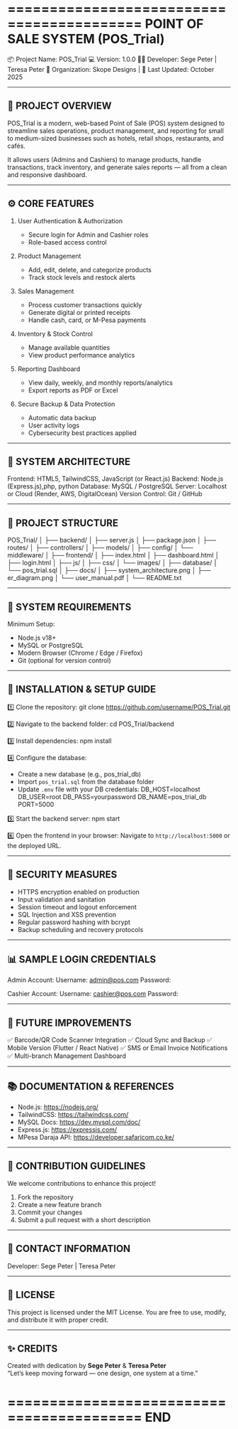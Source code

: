 ==========================================
           POINT OF SALE SYSTEM (POS_Trial)
==========================================

📦 Project Name: POS_Trial
💻 Version: 1.0.0
🧑‍💻 Developer: Sege Peter | Teresa Peter
🏢 Organization: Skope Designs |
📅 Last Updated: October 2025

------------------------------------------
🧭 PROJECT OVERVIEW
------------------------------------------
POS_Trial is a modern, web-based Point of Sale (POS) system designed to streamline
sales operations, product management, and reporting for small to medium-sized 
businesses such as hotels, retail shops, restaurants, and cafés.

It allows users (Admins and Cashiers) to manage products, handle transactions, 
track inventory, and generate sales reports — all from a clean and responsive 
dashboard.

------------------------------------------
⚙️ CORE FEATURES
------------------------------------------
1. User Authentication & Authorization
   - Secure login for Admin and Cashier roles
   - Role-based access control

2. Product Management
   - Add, edit, delete, and categorize products
   - Track stock levels and restock alerts

3. Sales Management
   - Process customer transactions quickly
   - Generate digital or printed receipts
   - Handle cash, card, or M-Pesa payments

4. Inventory & Stock Control
   - Manage available quantities
   - View product performance analytics

5. Reporting Dashboard
   - View daily, weekly, and monthly reports/analytics
   - Export reports as PDF or Excel

6. Secure Backup & Data Protection
   - Automatic data backup
   - User activity logs
   - Cybersecurity best practices applied

------------------------------------------
🧩 SYSTEM ARCHITECTURE
------------------------------------------
Frontend:   HTML5, TailwindCSS, JavaScript (or React.js)
Backend:    Node.js (Express.js),php, python
Database:   MySQL / PostgreSQL
Server:     Localhost or Cloud (Render, AWS, DigitalOcean)
Version Control: Git / GitHub

------------------------------------------
📁 PROJECT STRUCTURE
------------------------------------------
POS_Trial/
│
├── backend/
│   ├── server.js
│   ├── package.json
│   ├── routes/
│   ├── controllers/
│   ├── models/
│   ├── config/
│   └── middleware/
│
├── frontend/
│   ├── index.html
│   ├── dashboard.html
│   ├── login.html
│   ├── js/
│   ├── css/
│   └── images/
│
├── database/
│   └── pos_trial.sql
│
├── docs/
│   ├── system_architecture.png
│   ├── er_diagram.png
│   └── user_manual.pdf
│
└── README.txt

------------------------------------------
🧠 SYSTEM REQUIREMENTS
------------------------------------------
Minimum Setup:
- Node.js v18+
- MySQL or PostgreSQL
- Modern Browser (Chrome / Edge / Firefox)
- Git (optional for version control)

------------------------------------------
🚀 INSTALLATION & SETUP GUIDE
------------------------------------------

1️⃣ Clone the repository:
   git clone https://github.com/username/POS_Trial.git

2️⃣ Navigate to the backend folder:
   cd POS_Trial/backend

3️⃣ Install dependencies:
   npm install

4️⃣ Configure the database:
   - Create a new database (e.g., pos_trial_db)
   - Import `pos_trial.sql` from the database folder
   - Update `.env` file with your DB credentials:
     DB_HOST=localhost
     DB_USER=root
     DB_PASS=yourpassword
     DB_NAME=pos_trial_db
     PORT=5000

5️⃣ Start the backend server:
   npm start

6️⃣ Open the frontend in your browser:
   Navigate to `http://localhost:5000` or the deployed URL.

------------------------------------------
🔐 SECURITY MEASURES
------------------------------------------
- HTTPS encryption enabled on production
- Input validation and sanitation
- Session timeout and logout enforcement
- SQL Injection and XSS prevention
- Regular password hashing with bcrypt
- Backup scheduling and recovery protocols

------------------------------------------
📊 SAMPLE LOGIN CREDENTIALS
------------------------------------------
Admin Account:
   Username: admin@pos.com
   Password: 

Cashier Account:
   Username: cashier@pos.com
   Password: 

------------------------------------------
🧾 FUTURE IMPROVEMENTS
------------------------------------------
✅ Barcode/QR Code Scanner Integration
✅ Cloud Sync and Backup
✅ Mobile Version (Flutter / React Native)
✅ SMS or Email Invoice Notifications
✅ Multi-branch Management Dashboard

------------------------------------------
📚 DOCUMENTATION & REFERENCES
------------------------------------------
- Node.js: https://nodejs.org/
- TailwindCSS: https://tailwindcss.com/
- MySQL Docs: https://dev.mysql.com/doc/
- Express.js: https://expressjs.com/
- MPesa Daraja API: https://developer.safaricom.co.ke/

------------------------------------------
🤝 CONTRIBUTION GUIDELINES
------------------------------------------
We welcome contributions to enhance this project!

1. Fork the repository
2. Create a new feature branch
3. Commit your changes
4. Submit a pull request with a short description

------------------------------------------
📧 CONTACT INFORMATION
------------------------------------------
Developer: Sege Peter  | Teresa Peter


------------------------------------------
📄 LICENSE
------------------------------------------
This project is licensed under the MIT License.
You are free to use, modify, and distribute it with proper credit.

------------------------------------------
✨ CREDITS
------------------------------------------
Created with dedication by **Sege Peter** & **Teresa Peter**  
“Let’s keep moving forward — one design, one system at a time.”

==========================================
END 
==========================================

